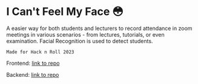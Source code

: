 # I Can't Feel My Face 😳
A easier way for both students and lecturers to record attendance in zoom meetings in various scenarios - from lectures, tutorials, or even examination. Facial Recognition is used to detect students.

`Made for Hack n Roll 2023`

Frontend: [link to repo](https://github.com/hacknroll2023-winners/icantfeelmyface-frontend)

Backend: [link to repo](https://github.com/hacknroll2023-winners/backend)

